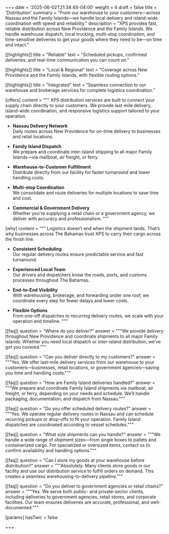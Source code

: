 +++
date = '2025-06-02T21:34:48-04:00'
weight = 4
draft = false
title = 'Distribution'
summary = "From our warehouse to your customers—across Nassau and the Family Islands—we handle local delivery and island-wide coordination with speed and reliability."
description = "XPS provides fast, reliable distribution across New Providence and the Family Islands. We handle warehouse dispatch, local trucking, multi-stop coordination, and time-sensitive deliveries to get your goods where they need to be—on time and intact."

[[highlights]]
title = "Reliable"
text = "Scheduled pickups, confirmed deliveries, and real-time communication you can count on."

[[highlights]]
title = "Local & Regional"
text = "Coverage across New Providence and the Family Islands, with flexible routing options."

[[highlights]]
title = "Integrated"
text = "Seamless connection to our warehouse and brokerage services for complete logistics coordination."

[offers]
content = """
XPS distribution services are built to connect your supply chain directly to your customers. We provide last-mile delivery, island-wide coordination, and responsive logistics support tailored to your operation.

- **Nassau Delivery Network**  
  Daily routes across New Providence for on-time delivery to businesses and retail locations.

- **Family Island Dispatch**  
  We prepare and coordinate inter-island shipping to all major Family Islands—via mailboat, air freight, or ferry.

- **Warehouse-to-Customer Fulfillment**  
  Distribute directly from our facility for faster turnaround and lower handling costs.

- **Multi-stop Coordination**  
  We consolidate and route deliveries for multiple locations to save time and cost.

- **Commercial & Government Delivery**  
  Whether you're supplying a retail chain or a government agency, we deliver with accuracy and professionalism.
"""

[why]
content = """
Logistics doesn’t end when the shipment lands. That’s why businesses across The Bahamas trust XPS to carry their cargo across the finish line.

- **Consistent Scheduling**  
  Our regular delivery routes ensure predictable service and fast turnaround.

- **Experienced Local Team**  
  Our drivers and dispatchers know the roads, ports, and customs processes throughout The Bahamas.

- **End-to-End Visibility**  
  With warehousing, brokerage, and forwarding under one roof, we coordinate every step for fewer delays and lower costs.

- **Flexible Options**  
  From one-off dispatches to recurring delivery routes, we scale with your operation and timeline.
"""

[[faq]]
question = "Where do you deliver?"
answer = """We provide delivery throughout New Providence and coordinate shipments to all major Family Islands. Whether you need local dispatch or inter-island distribution, we’ve got you covered."""

[[faq]]
question = "Can you deliver directly to my customers?"
answer = """Yes. We offer last-mile delivery services from our warehouse to your customers—businesses, retail locations, or government agencies—saving you time and handling costs."""

[[faq]]
question = "How are Family Island deliveries handled?"
answer = """We prepare and coordinate Family Island shipments via mailboat, air freight, or ferry, depending on your needs and schedule. We’ll handle packaging, documentation, and dispatch from Nassau."""

[[faq]]
question = "Do you offer scheduled delivery routes?"
answer = """Yes. We operate regular delivery routes in Nassau and can schedule recurring pickups or drop-offs to fit your operation. Family Island dispatches are coordinated according to vessel schedules."""

[[faq]]
question = "What size shipments can you handle?"
answer = """We handle a wide range of shipment sizes—from single boxes to pallets and containerized cargo. For specialized or oversized items, contact us to confirm availability and handling options."""

[[faq]]
question = "Can I store my goods at your warehouse before distribution?"
answer = """Absolutely. Many clients store goods in our facility and use our distribution service to fulfill orders on demand. This creates a seamless warehousing-to-delivery pipeline."""

[[faq]]
question = "Do you deliver to government agencies or retail chains?"
answer = """Yes. We serve both public- and private-sector clients, including deliveries to government agencies, retail stores, and corporate facilities. Our team ensures deliveries are accurate, professional, and well-documented."""


[params]
  hasTwic = false

+++
